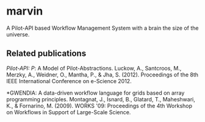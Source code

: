 marvin
======

A Pilot-API based Workflow Management System with a brain the size of the universe.

Related publications
--------------------

*Pilot-API:
P*: A Model of Pilot-Abstractions.
Luckow, A., Santcroos, M., Merzky, A., Weidner, O., Mantha, P., & Jha, S. (2012).
Proceedings of the 8th IEEE International Conference on e-Science 2012.

*GWENDIA:
A data-driven workflow language for grids based on array programming principles.
Montagnat, J., Isnard, B., Glatard, T., Maheshwari, K., & Fornarino, M. (2009).
WORKS '09: Proceedings of the 4th Workshop on Workflows in Support of Large-Scale Science.
